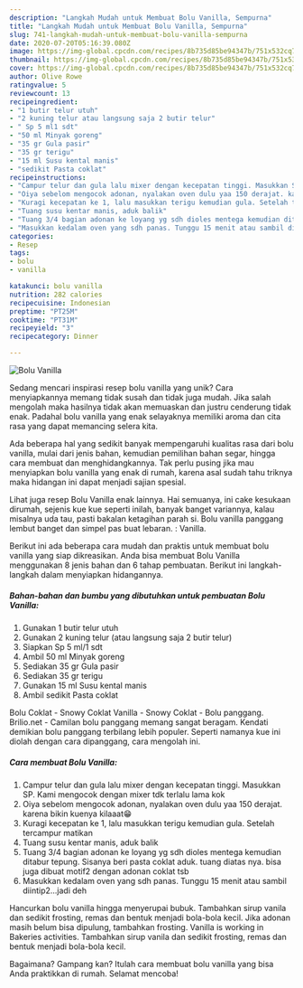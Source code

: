 ```yaml
---
description: "Langkah Mudah untuk Membuat Bolu Vanilla, Sempurna"
title: "Langkah Mudah untuk Membuat Bolu Vanilla, Sempurna"
slug: 741-langkah-mudah-untuk-membuat-bolu-vanilla-sempurna
date: 2020-07-20T05:16:39.080Z
image: https://img-global.cpcdn.com/recipes/8b735d85be94347b/751x532cq70/bolu-vanilla-foto-resep-utama.jpg
thumbnail: https://img-global.cpcdn.com/recipes/8b735d85be94347b/751x532cq70/bolu-vanilla-foto-resep-utama.jpg
cover: https://img-global.cpcdn.com/recipes/8b735d85be94347b/751x532cq70/bolu-vanilla-foto-resep-utama.jpg
author: Olive Rowe
ratingvalue: 5
reviewcount: 13
recipeingredient:
- "1 butir telur utuh"
- "2 kuning telur atau langsung saja 2 butir telur"
- " Sp 5 ml1 sdt"
- "50 ml Minyak goreng"
- "35 gr Gula pasir"
- "35 gr terigu"
- "15 ml Susu kental manis"
- "sedikit Pasta coklat"
recipeinstructions:
- "Campur telur dan gula lalu mixer dengan kecepatan tinggi. Masukkan SP. Kami mengocok dengan mixer tdk terlalu lama kok"
- "Oiya sebelom mengocok adonan, nyalakan oven dulu yaa 150 derajat. karena bikin kuenya kilaaat😁"
- "Kuragi kecepatan ke 1, lalu masukkan terigu kemudian gula. Setelah tercampur matikan"
- "Tuang susu kentar manis, aduk balik"
- "Tuang 3/4 bagian adonan ke loyang yg sdh dioles mentega kemudian ditabur tepung. Sisanya beri pasta coklat aduk. tuang diatas nya. bisa juga dibuat motif2 dengan adonan coklat tsb"
- "Masukkan kedalam oven yang sdh panas. Tunggu 15 menit atau sambil diintip2...jadi deh"
categories:
- Resep
tags:
- bolu
- vanilla

katakunci: bolu vanilla 
nutrition: 282 calories
recipecuisine: Indonesian
preptime: "PT25M"
cooktime: "PT31M"
recipeyield: "3"
recipecategory: Dinner

---
```



![Bolu Vanilla](https://img-global.cpcdn.com/recipes/8b735d85be94347b/751x532cq70/bolu-vanilla-foto-resep-utama.jpg)

Sedang mencari inspirasi resep bolu vanilla yang unik? Cara menyiapkannya memang tidak susah dan tidak juga mudah. Jika salah mengolah maka hasilnya tidak akan memuaskan dan justru cenderung tidak enak. Padahal bolu vanilla yang enak selayaknya memiliki aroma dan cita rasa yang dapat memancing selera kita.

Ada beberapa hal yang sedikit banyak mempengaruhi kualitas rasa dari bolu vanilla, mulai dari jenis bahan, kemudian pemilihan bahan segar, hingga cara membuat dan menghidangkannya. Tak perlu pusing jika mau menyiapkan bolu vanilla yang enak di rumah, karena asal sudah tahu triknya maka hidangan ini dapat menjadi sajian spesial.

Lihat juga resep Bolu Vanilla enak lainnya. Hai semuanya, ini cake kesukaan dirumah, sejenis kue kue seperti inilah, banyak banget variannya, kalau misalnya uda tau, pasti bakalan ketagihan parah si. Bolu vanilla panggang lembut banget dan simpel pas buat lebaran. : Vanilla.


Berikut ini ada beberapa cara mudah dan praktis untuk membuat bolu vanilla yang siap dikreasikan. Anda bisa membuat Bolu Vanilla menggunakan 8 jenis bahan dan 6 tahap pembuatan. Berikut ini langkah-langkah dalam menyiapkan hidangannya.

<!--inarticleads1-->

##### Bahan-bahan dan bumbu yang dibutuhkan untuk pembuatan Bolu Vanilla:

1. Gunakan 1 butir telur utuh
1. Gunakan 2 kuning telur (atau langsung saja 2 butir telur)
1. Siapkan  Sp 5 ml/1 sdt
1. Ambil 50 ml Minyak goreng
1. Sediakan 35 gr Gula pasir
1. Sediakan 35 gr terigu
1. Gunakan 15 ml Susu kental manis
1. Ambil sedikit Pasta coklat


Bolu Coklat - Snowy Coklat Vanilla - Snowy Coklat - Bolu panggang. Brilio.net - Camilan bolu panggang memang sangat beragam. Kendati demikian bolu panggang terbilang lebih populer. Seperti namanya kue ini diolah dengan cara dipanggang, cara mengolah ini. 

<!--inarticleads2-->

##### Cara membuat Bolu Vanilla:

1. Campur telur dan gula lalu mixer dengan kecepatan tinggi. Masukkan SP. Kami mengocok dengan mixer tdk terlalu lama kok
1. Oiya sebelom mengocok adonan, nyalakan oven dulu yaa 150 derajat. karena bikin kuenya kilaaat😁
1. Kuragi kecepatan ke 1, lalu masukkan terigu kemudian gula. Setelah tercampur matikan
1. Tuang susu kentar manis, aduk balik
1. Tuang 3/4 bagian adonan ke loyang yg sdh dioles mentega kemudian ditabur tepung. Sisanya beri pasta coklat aduk. tuang diatas nya. bisa juga dibuat motif2 dengan adonan coklat tsb
1. Masukkan kedalam oven yang sdh panas. Tunggu 15 menit atau sambil diintip2...jadi deh


Hancurkan bolu vanilla hingga menyerupai bubuk. Tambahkan sirup vanila dan sedikit frosting, remas dan bentuk menjadi bola-bola kecil. Jika adonan masih belum bisa dipulung, tambahkan frosting. Vanilla is working in Bakeries activities. Tambahkan sirup vanila dan sedikit frosting, remas dan bentuk menjadi bola-bola kecil. 

Bagaimana? Gampang kan? Itulah cara membuat bolu vanilla yang bisa Anda praktikkan di rumah. Selamat mencoba!
